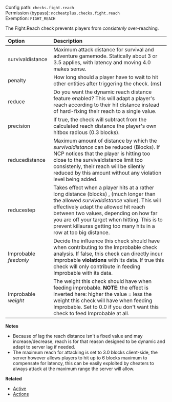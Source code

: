 Config path: `checks.fight.reach`  
Permission (bypass): `nocheatplus.checks.fight.reach`  
Exemption: `FIGHT_REACH`  

The Fight.Reach check prevents players from _consistenly_ over-reaching.

| Option              | Description |
| :------------------ | :---------- |
| survivaldistance    | Maximum attack distance for survival and adventure gamemode. Statically about 3 or 3.5 applies, with latency and moving 4.0 makes sense. |
| penalty             | How long should a player have to wait to hit other entities after triggering the check. (ms) |
| reduce              | Do you want the dynamic reach distance feature enabled? This will adapt a player's reach according to their hit distance instead of hard-fixing their reach to a single value.|
| precision           | If true, the check will subtract from the calculated reach distance the player's own hitbox radious (0.3 blocks).|
| reducedistance      |  Maximum amount of distance by which the _survivaldistance_ can be reduced (Blocks). If NCP notices that the player is hitting too close to the survivaldistance limit too consistenly, their reach will be silently reduced by this amount without any violation level being added. |
| reducestep          | Takes effect when a player hits at a rather long distance (blocks) , (much longer than the allowed _survivaldistance_ value). This will effectively adapt the allowed hit reach between two values, depending on how far you are off your target when hitting. This is to prevent killauras getting too many hits in a row at too big distance. |
| Improbable _feedonly_ | Decide the influence this check should have when contributing to the Improbable check analysis. If false, this check can directly incur Improbable **violations** with its data. If true this check will only contribute in feeding Improbable with its data.|
| Improbable _weight_ |The weight this check should have when feeding improbable. **NOTE**: the effect is inverted here: higher the value = less the weight this check will have when feeding Improbable. Set to 0.0 if you don't want this check to feed Improbable at all.|

**Notes**
* Because of lag the reach distance isn't a fixed value and may increase/decrease, reach is for that reason designed to be dynamic and adapt to server lag if needed.
* The maximum reach for attacking is set to 3.0 blocks client-side, the server however allows players to hit up to 6 blocks maximum to compensate for latency, this can be easily exploited by cheaters to always attack at the maximum range the server will allow.

**Related**  
* [Active](https://github.com/Updated-NoCheatPlus/Docs/blob/master/Settings/General.md#active)
* [Actions](https://github.com/Updated-NoCheatPlus/Docs/blob/master/Settings/General.md#actions)
